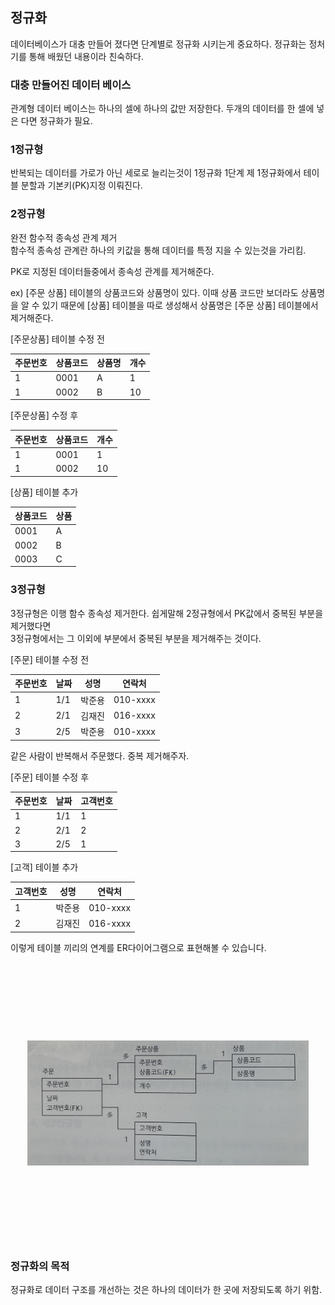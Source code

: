 ## 정규화

데이터베이스가 대충 만들어 졌다면 단계별로 정규화 시키는게 중요하다.
정규화는 정처기를 통해 배웠던 내용이라 친숙하다.

### 대충 만들어진 데이터 베이스
관계형 데이터 베이스는 하나의 셀에 하나의 값만 저장한다.
두개의 데이터를 한 셀에 넣은 다면 정규화가 필요.

### 1정규형
반복되는 데이터를 가로가 아닌 세로로 늘리는것이 1정규화 1단계
제 1정규화에서 테이블 분할과 기본키(PK)지정 이뤄진다.

### 2정규형
완전 함수적 종속성 관계 제거\
함수적 종속성 관계란 하나의 키값을 통해 데이터를 특정 지을 수 있는것을 가리킴.

PK로 지정된 데이터들중에서 종속성 관계를 제거해준다.

ex) [주문 상품] 테이블의 상품코드와 상품명이 있다.
이때 상품 코드만 보더라도 상품명을 알 수 있기 때문에 [상품] 테이블을 따로 생성해서 상품명은
[주문 상품] 테이블에서 제거해준다.

[주문상품] 테이블 수정 전

| 주문번호 | 상품코드 | 상품명 | 개수 |
|------|------|---|----|
| 1    | 0001 | A | 1  |
| 1    | 0002 | B | 10 |

[주문상품] 수정 후

| 주문번호 | 상품코드 | 개수 |
|------|------|----|
| 1    | 0001 | 1  |
| 1    | 0002 | 10 |

[상품] 테이블 추가

| 상품코드 | 상품 |
|------|----|
| 0001 | A  |
| 0002 | B  |
| 0003 | C  |


### 3정규형
3정규형은 이행 함수 종속성 제거한다. 쉽게말해 2정규형에서 PK값에서 중복된 부분을 제거했다면\
3정규형에서는 그 이외에 부분에서 중복된 부분을 제거해주는 것이다.

[주문] 테이블 수정 전

| 주문번호 | 날짜  | 성명  | 연락처      |
|------|-----|-----|----------|
| 1    | 1/1 | 박준용 | 010-xxxx |
| 2    | 2/1 | 김재진 | 016-xxxx |
| 3    | 2/5 | 박준용 | 010-xxxx |

같은 사람이 반복해서 주문했다. 중복 제거해주자.

[주문] 테이블 수정 후

| 주문번호 | 날짜  | 고객번호 |
|------|-----|------|
| 1    | 1/1 | 1    |
| 2    | 2/1 | 2    |
| 3    | 2/5 | 1    |

[고객] 테이블 추가

| 고객번호 | 성명  | 연락처      |
|------|-----|----------|
| 1    | 박준용 | 010-xxxx |
| 2    | 김재진 | 016-xxxx |

이렇게 테이블 끼리의 연계를 ER다이어그램으로 표현해볼 수 있습니다.

<style>
  .rotate-left {
    transform: rotate(-90deg);
  }
  
  .centered-image {
    display: block;
    margin: 0 auto;
  }
</style>

<img src="../../static/img/IMG_5099.jpg" alt="ER프로그램" class="rotate-left centered-image" width="200" height="450">

### 정규화의 목적
정규화로 데이터 구조를 개선하는 것은 하나의 데이터가 한 곳에 저장되도록 하기 위함.

